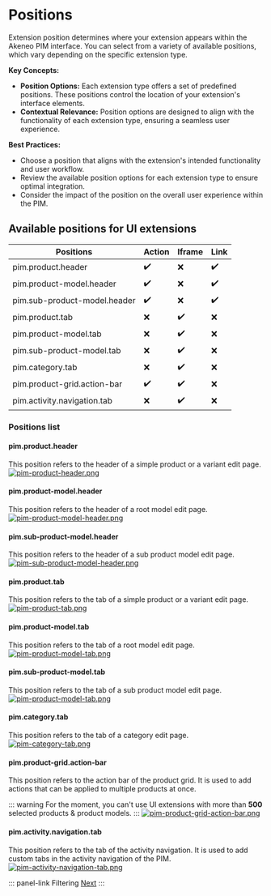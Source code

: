 # Positions

Extension position determines where your extension appears within the Akeneo PIM interface. You can select from a variety of available positions, which vary depending on the specific extension type.

**Key Concepts:**

* **Position Options:** Each extension type offers a set of predefined positions. These positions control the location of your extension's interface elements.
* **Contextual Relevance:** Position options are designed to align with the functionality of each extension type, ensuring a seamless user experience.

**Best Practices:**

* Choose a position that aligns with the extension's intended functionality and user workflow.
* Review the available position options for each extension type to ensure optimal integration.
* Consider the impact of the position on the overall user experience within the PIM.


## Available positions for UI extensions


| Positions                    | Action | Iframe | Link  |
|------------------------------|--------|--------|-------|
| pim.product.header           | ✔️     | ❌     | ✔️    |
| pim.product-model.header     | ✔️     | ❌     | ✔️    |
| pim.sub-product-model.header | ✔️     | ❌     | ✔️    |
| pim.product.tab              | ❌     | ✔️     | ❌    |
| pim.product-model.tab        | ❌     | ✔️     | ❌    |
| pim.sub-product-model.tab    | ❌     | ✔️     | ❌    |
| pim.category.tab             | ❌     | ✔️     | ❌    |
| pim.product-grid.action-bar  | ✔️     | ✔️     | ❌    |
| pim.activity.navigation.tab  | ❌     | ✔️     | ❌    |


### Positions list

#### pim.product.header
This position refers to the header of a simple product or a variant edit page.
[![pim-product-header.png](../img/extensions/ui-extensions/positions/pim-product-header.png)](../img/extensions/ui-extensions/positions/pim-product-header.png)

#### pim.product-model.header
This position refers to the header of a root model edit page.
[![pim-product-model-header.png](../img/extensions/ui-extensions/positions/pim-product-model-header.png)](../img/extensions/ui-extensions/positions/pim-product-model-header.png)

#### pim.sub-product-model.header
This position refers to the header of a sub product model edit page.
[![pim-sub-product-model-header.png](../img/extensions/ui-extensions/positions/pim-sub-product-model-header.png)](../img/extensions/ui-extensions/positions/pim-sub-product-model-header.png)

#### pim.product.tab
This position refers to the tab of a simple product or a variant edit page.
[![pim-product-tab.png](../img/extensions/ui-extensions/positions/pim-product-tab.png)](../img/extensions/ui-extensions/positions/pim-product-tab.png)

#### pim.product-model.tab
This position refers to the tab of a root model edit page.
[![pim-product-model-tab.png](../img/extensions/ui-extensions/positions/pim-product-model-tab.png)](../img/extensions/ui-extensions/positions/pim-product-model-tab.png)

#### pim.sub-product-model.tab
This position refers to the tab of a sub product model edit page.
[![pim-product-model-tab.png](../img/extensions/ui-extensions/positions/pim-product-model-tab.png)](../img/extensions/ui-extensions/positions/pim-product-model-tab.png)

#### pim.category.tab
This position refers to the tab of a category edit page.
[![pim-category-tab.png](../img/extensions/ui-extensions/positions/pim-category-tab.png)](../img/extensions/ui-extensions/positions/pim-category-tab.png)

#### pim.product-grid.action-bar
This position refers to the action bar of the product grid. It is used to add actions that can be applied to multiple products at once.

::: warning
For the moment, you can't use UI extensions with more than **500** selected products & product models.
:::
[![pim-product-grid-action-bar.png](../img/extensions/ui-extensions/positions/pim-product-grid-action-bar.png)](../img/extensions/ui-extensions/positions/pim-product-grid-action-bar.png)

#### pim.activity.navigation.tab
This position refers to the tab of the activity navigation. It is used to add custom tabs in the activity navigation of the PIM.
[![pim-activity-navigation-tab.png](../img/extensions/ui-extensions/positions/pim-activity-navigation-tab.png)](../img/extensions/ui-extensions/positions/pim-activity-navigation-tab.png)

::: panel-link Filtering [Next](/extensions/filtering.html)
:::

